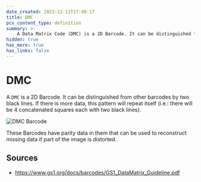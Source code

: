 ```yaml
---
date_created: 2022-12-11T17:08:17
title: DMC
pcx_content_type: definition
summary: >-
    A Data Matrix Code (DMC) is a 2D Barcode. It can be distinguished from other barcodes by two black lines.
hidden: true
has_more: true
has_links: false
---
```


# DMC

A `DMC` is a 2D Barcode. It can be distinguished from other barcodes by two black lines. If there is more data, this pattern will repeat itself (i.e.: there will be 4 concatenated squares each with two black lines).

![DMC Barcode](/fundamentals/design-and-architecture/standards-based/data-standards/static/dmc-barcode.png)

These Barcodes have parity data in them that can be used to reconstruct missing data if part of the image is distorted.

## Sources

-   https://www.gs1.org/docs/barcodes/GS1_DataMatrix_Guideline.pdf
